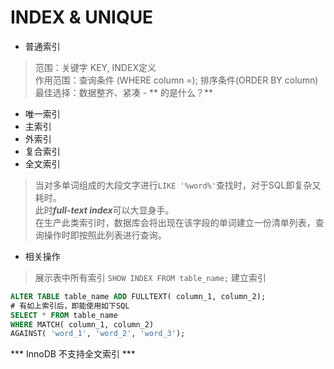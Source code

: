 # INDEX & UNIQUE
- 普通索引
> 范围：关键字 KEY, INDEX定义  
作用范围：查询条件 (WHERE column =); 排序条件(ORDER BY column)
最佳选择：数据整齐、紧凑  -  ** 的是什么？**

- 唯一索引
- 主索引
- 外索引
- 复合索引
- 全文索引
> 当对多单词组成的大段文字进行```LIKE '%word%'```查找时，对于SQL即复杂又耗时。  
此时***full-text index***可以大显身手。  
在生产此类索引时，数据库会将出现在该字段的单词建立一份清单列表，查询操作时即按照此列表进行查询。

- 相关操作
> 展示表中所有索引
```SHOW INDEX FROM table_name;```
> 建立索引
``` SQL
ALTER TABLE table_name ADD FULLTEXT( column_1, column_2);
# 有如上索引后，即能使用如下SQL
SELECT * FROM table_name
WHERE MATCH( column_1, column_2)
AGAINST( 'word_1', 'word_2', 'word_3');
```
*** InnoDB 不支持全文索引 ***
